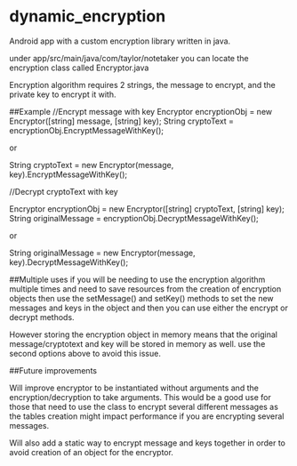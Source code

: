 # dynamic_encryption
Android app with a custom encryption library written in java.

under app/src/main/java/com/taylor/notetaker you can locate the encryption class called Encryptor.java

Encryption algorithm requires 2 strings, the message to encrypt, and the private key to encrypt it with.

##Example
//Encrypt message with key
Encryptor encryptionObj = new Encryptor([string] message, [string] key);
String cryptoText = encryptionObj.EncryptMessageWithKey();

or

String cryptoText = new Encryptor(message, key).EncryptMessageWithKey();

//Decrypt cryptoText with key

Encryptor encryptionObj = new Encryptor([string] cryptoText, [string] key);
String originalMessage = encryptionObj.DecryptMessageWithKey();

or

String originalMessage = new Encryptor(message, key).DecryptMessageWithKey();

##Multiple uses
if you will be needing to use the encryption algorithm multiple times and need to save
resources from the creation of encryption objects then use the setMessage() and setKey() methods
to set the new messages and keys in the object and then you can use either the encrypt or decrypt methods.

However storing the encryption object in memory means that the original message/cryptotext and key
will be stored in memory as well. use the second options above to avoid this issue.

##Future improvements

Will improve encryptor to be instantiated without arguments and the encryption/decryption to take arguments.
This would be a good use for those that need to use the class to encrypt several different messages as the
tables creation might impact performance if you are encrypting several messages.

Will also add a static way to encrypt message and keys together in order to avoid creation of an object for the
encryptor.

